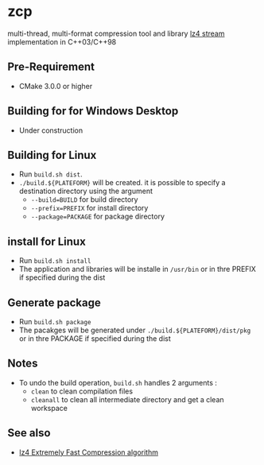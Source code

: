 # zcp

multi-thread, multi-format compression tool and library
[lz4 stream ](https://docs.google.com/document/d/1gZbUoLw5hRzJ5Q71oPRN6TO4cRMTZur60qip-TE7BhQ/edit?pli=1)
implementation in C++03/C++98

## Pre-Requirement

 - CMake 3.0.0 or higher

## Building for for Windows Desktop

  - Under construction

## Building for Linux

 - Run `build.sh dist`.
 - `./build.${PLATEFORM}` will be created.
   it is possible to specify a destination directory using the argument 
     + `--build=BUILD` for build directory
     + `--prefix=PREFIX` for install directory
     + `--package=PACKAGE` for package directory

## install for Linux

 - Run `build.sh install`
 - The application and libraries will be installe in `/usr/bin` or in thre PREFIX if 
   specified during the dist

## Generate package

 - Run `build.sh package`
 - The pacakges will be generated under `./build.${PLATEFORM}/dist/pkg` or in thre PACKAGE if 
   specified during the dist

## Notes
 - To undo the build operation, `build.sh` handles 2 arguments : 
     + `clean` to clean compilation files
     + `cleanall` to clean all intermediate directory and get a clean workspace
        
## See also

 - [lz4 Extremely Fast Compression algorithm](https://code.google.com/p/lz4/)

